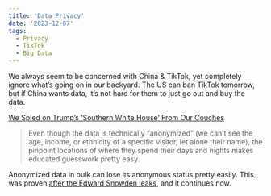 ```yaml
---
title: 'Data Privacy'
date: '2023-12-07'
tags:
  - Privacy
  - TikTok
  - Big Data
---
```


We always seem to be concerned with China & TikTok, yet completely ignore what’s going on in our backyard. The US can ban TikTok tomorrow, but if China wants data, it’s not hard for them to just go out and buy the data.
<!-- excerpt -->

[We Spied on Trump’s ‘Southern White House’ From Our Couches](https://www.rollingstone.com/culture/culture-features/data-brokers-trump-tech-spying-privacy-threat-1234897098/)

> Even though the data is technically “anonymized” (we can’t see the age, income, or ethnicity of a specific visitor, let alone their name), the pinpoint locations of where they spend their days and nights makes educated guesswork pretty easy.

Anonymized data in bulk can lose its anonymous status pretty easily. This was proven [after the Edward Snowden leaks](https://arstechnica.com/information-technology/2014/03/surprise-surprise-my-online-metadata-actually-reveals-where-ive-been/), and it continues now.